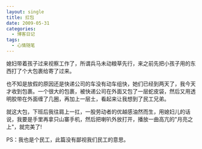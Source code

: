 ```yaml
---
layout: single
title: 扛包
date: 2009-05-31
categories:
  - 博客日记
tags:
  - 心情随笔
---
```


媳妇带着孩子过来视察工作了，所谓兵马未动粮草先行，来之前先把小孩子用的东西打了个大包裹给寄了过来。

也不知是放假的原因还是快递公司的车没有动车组快，她们已经到两天了，我今天才收到包裹。一个很大的包裹，被快递公司在外面又包了一层蛇皮袋，然后又用透明胶带在外面缠了几圈，再加上一层土，看起来让我想到了民工兄弟。

就这大包，下班后我往肩上一扛，一股劳动者的优越感油然而生，用媳妇儿的话说，我要是手里再拿只山寨手机，然后把喇叭外放打开，播放一曲高亢的\"月亮之上\"，就完美了!

PS：我也是个民工，此篇没有鄙视我们民工的意思。
